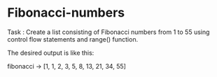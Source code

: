 # Fibonacci-numbers

Task : Create a list consisting of Fibonacci numbers from 1 to 55 using control flow statements and range() function.

The desired output is like this:

fibonacci →  [1, 1, 2, 3, 5, 8, 13, 21, 34, 55]

